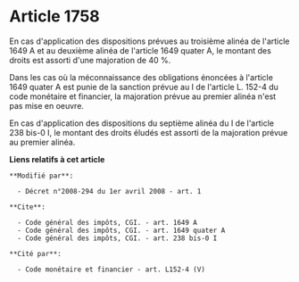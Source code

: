 # Article 1758

En cas d'application des dispositions prévues au troisième alinéa de l'article 1649 A et au deuxième alinéa de l'article 1649
quater A, le montant des droits est assorti d'une majoration de 40 %. 

Dans les cas où la méconnaissance des obligations énoncées à l'article 1649 quater A est punie de la sanction prévue au I de
l'article L. 152-4 du code monétaire et financier, la majoration prévue au premier alinéa n'est pas mise en oeuvre. 

En cas d'application des dispositions du septième alinéa du I de l'article 238 bis-0 I, le montant des droits éludés est
assorti de la majoration prévue au premier alinéa.

**Liens relatifs à cet article**

	**Modifié par**:

	  - Décret n°2008-294 du 1er avril 2008 - art. 1

	**Cite**:

	  - Code général des impôts, CGI. - art. 1649 A
	  - Code général des impôts, CGI. - art. 1649 quater A
	  - Code général des impôts, CGI. - art. 238 bis-0 I

	**Cité par**:

	  - Code monétaire et financier - art. L152-4 (V)
